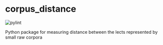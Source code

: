 # corpus_distance
![pylint](https://img.shields.io/badge/linting-pylint-yellowgreen)

Python package for measuring distance between the lects represented by small raw corpora
